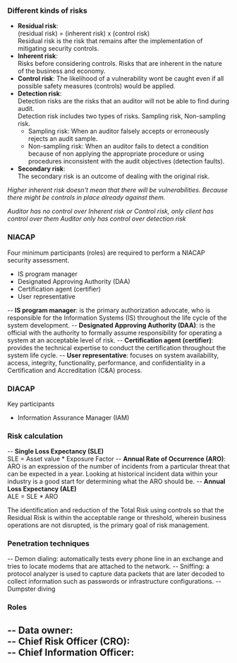 ### Different kinds of risks
- **Residual risk**:  
  (residual risk) = (inherent risk) x (control risk)  
  Residual risk is the risk that remains after the implementation of mitigating security controls.
- **Inherent risk**:  
  Risks before considering controls. Risks that are inherent in the nature of the business and economy.
- **Control risk**:
  The likelihood of a vulnerability wont be caught even if all possible safety measures (controls) would be applied.
- **Detection risk**:  
  Detection risks are the risks that an auditor will not be able to find during audit.  
  Detection risk includes two types of risks. Sampling risk, Non-sampling risk.
  + Sampling risk: When an auditor falsely accepts or erroneously rejects an audit sample.
  + Non-sampling risk: When an auditor fails to detect a condition because of non applying the appropriate procedure or using procedures inconsistent with the audit objectives (detection faults).
- **Secondary risk**:  
  The secondary risk is an outcome of dealing with the original risk.

*Higher inherent risk doesn't mean that there will be vulnerabilities. Because there might be controls in place already against them.*

*Auditor has no control over Inherent risk or Control risk, only client has control over them*
*Auditor only has control over detection risk*

### NIACAP
Four minimum participants (roles) are required to perform a NIACAP security assessment.
- IS program manager
- Designated Approving Authority (DAA)
- Certification agent (certifier)
- User representative

-- **IS program manager**: is the primary authorization advocate, who is responsible for the Information Systems (IS) throughout the life cycle of the system development.
-- **Designated Approving Authority (DAA)**: is the official with the authority to formally assume responsibility for operating a system at an acceptable level of risk.
-- **Certification agent (certifier)**: provides the technical expertise to conduct the certification throughout the system life cycle.
-- **User representative**: focuses on system availability, access, integrity, functionality, performance, and confidentiality in a Certification and Accreditation (C&A) process.

### DIACAP
Key participants
- Information Assurance Manager (IAM)

### Risk calculation
-- **Single Loss Expectancy (SLE)**  
SLE = Asset value * Exposure Factor
-- **Annual Rate of Occurrence (ARO)**:  
ARO is an expression of the number of incidents from a particular threat that can be expected in a year. Looking at historical incident data within your industry is a good start for determining what the ARO should be.
-- **Annual Loss Expectancy (ALE)**  
ALE = SLE * ARO

The identification and reduction of the Total Risk using controls so that the Residual Risk is within the acceptable range or threshold, wherein business operations are not disrupted, is the primary goal of risk management.

### Penetration techniques
-- Demon dialing: automatically tests every phone line in an exchange and tries to locate modems that are attached to the network.
-- Sniffing: a protocol analyzer is used to capture data packets that are later decoded to collect information such as passwords or infrastructure configurations.
-- Dumpster diving

### Roles
-- **Data owner**:  
-- **Chief Risk Officer (CRO)**:  
-- **Chief Information Officer**:  
-- 
<!--stackedit_data:
eyJoaXN0b3J5IjpbLTg5OTIwNDMyMCwtNzgyOTk1MDA3LDE2Mj
E1NjgzMDEsMjAyMjEzNjg0NiwzODMyMTcyODgsODc3NzE0MDc4
LC0xMTU3MDUzMzc5LDc3NDQwNjcyMiwtMjA2NDE0Nzg0Niw3Mj
Q4NzQyMSwxMzIwMjgyODEzLDE0Mzc1NTk1MTQsLTg4Njc1ODM5
MywxNTg4NDU4Mzc4LC0zNDk4MTg0MzcsMzkwOTgxNjE1XX0=
-->